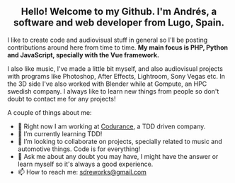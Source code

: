 <h2><center>
  Hello! Welcome to my Github. 
  I'm Andrés, a software and web developer from Lugo, Spain. 
</center></h2>

I like to create code and audiovisual stuff in general so I'll be posting contributions around here
from time to time. <strong>My main focus is PHP, Python and JavaScript, specially with the Vue framework.</strong>

I also like music, I've made a little bit myself, and also audiovisual projects with programs like
Photoshop, After Effects, Lightroom, Sony Vegas etc.
In the 3D side I've also worked with Blender while at Gompute, an HPC swedish company.
I always like to learn new things from people so don't doubt to contact me for any
projects!

A couple of things about me: 
- 🔭 Right now I am working at [Codurance](https://www.codurance.com/), a TDD driven company.
- 🌱 I’m currently learning TDD!
- 👯 I’m looking to collaborate on projects, specially related to music and automotive things. Code is for everything!
- 💬 Ask me about any doubt you may have, I might have the answer or learn myself so it's always a good experience.
- 📫 How to reach me: sdreworks@gmail.com
<!--
**S-DRE/S-DRE** is a ✨ _special_ ✨ repository because its `README.md` (this file) appears on your GitHub profile.
-->
